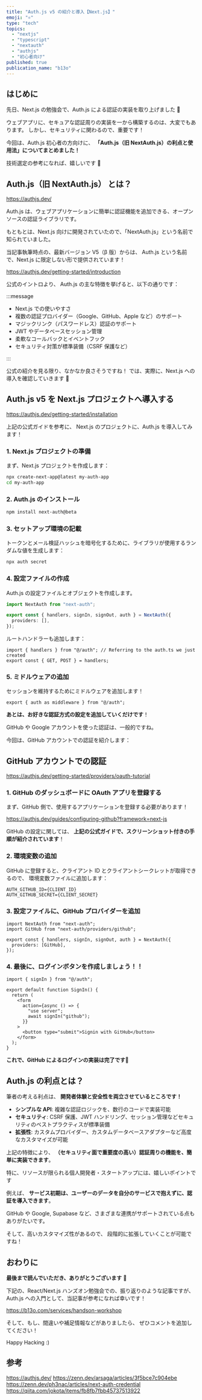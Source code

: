 ```yaml
---
title: "Auth.js v5 の紹介と導入【Next.js】"
emoji: "⚛️"
type: "tech"
topics:
  - "nextjs"
  - "typescript"
  - "nextauth"
  - "authjs"
  - "初心者向け"
published: true
publication_name: "b13o"
---
```


## はじめに

先日、Next.js の勉強会で、Auth.js による認証の実装を取り上げました 🔑

ウェブアプリに、セキュアな認証周りの実装を一から構築するのは、大変でもあります。
しかし、セキュリティに関わるので、重要です！

今回は、Auth.js 初心者の方向けに、
**「Auth.js（旧 NextAuth.js）の利点と使用法」についてまとめました！**

技術選定の参考になれば、嬉しいです 🙌

## Auth.js（旧 NextAuth.js） とは？

https://authjs.dev/

Auth.js は、ウェブアプリケーションに簡単に認証機能を追加できる、オープンソースの認証ライブラリです。

もともとは、Next.js 向けに開発されていたので、「NextAuth.js」という名前で知られていました。

当記事執筆時点の、最新バージョン V5（β 版）からは、
Auth.js という名前で、Next.js に限定しない形で提供されています！

https://authjs.dev/getting-started/introduction

公式のイントロより、
Auth.js の主な特徴を挙げると、以下の通りです：

:::message

- Next.js での使いやすさ
- 複数の認証プロバイダー（Google、GitHub、Apple など）のサポート
- マジックリンク（パスワードレス）認証のサポート
- JWT やデータベースセッション管理
- 柔軟なコールバックとイベントフック
- セキュリティ対策が標準装備（CSRF 保護など）

:::

公式の紹介を見る限り、なかなか良さそうですね！
では、実際に、Next.js への導入を確認していきます 👀

## Auth.js v5 を Next.js プロジェクトへ導入する

https://authjs.dev/getting-started/installation

上記の公式ガイドを参考に、
Next.js のプロジェクトに、Auth.js を導入してみます！

### 1. Next.js プロジェクトの準備

まず、Next.js プロジェクトを作成します：

```bash
npx create-next-app@latest my-auth-app
cd my-auth-app
```

### 2. Auth.js のインストール

```bash
npm install next-auth@beta
```

### 3. セットアップ環境の記載

トークンとメール検証ハッシュを暗号化するために、ライブラリが使用するランダムな値を生成します：

```bash
npx auth secret
```

### 4. 設定ファイルの作成

Auth.js の設定ファイルとオブジェクトを作成します。

```tsx:./auth.ts
import NextAuth from "next-auth";

export const { handlers, signIn, signOut, auth } = NextAuth({
  providers: [],
});
```

ルートハンドラーも追加します：

```tsx: ./app/api/auth/[...nextauth]/route.ts
import { handlers } from "@/auth"; // Referring to the auth.ts we just created
export const { GET, POST } = handlers;
```

### 5. ミドルウェアの追加

セッションを維持するためにミドルウェアを追加します！

```tsx: ./middleware.ts
export { auth as middleware } from "@/auth";
```

**あとは、お好きな認証方式の設定を追加していくだけです**！

GitHub や Google アカウントを使った認証は、一般的ですね。

今回は、GitHub アカウントでの認証を紹介します：

## GitHub アカウントでの認証

https://authjs.dev/getting-started/providers/oauth-tutorial

### 1. **GitHub のダッシュボードに OAuth アプリを登録する**

まず、GitHub 側で、使用するアプリケーションを登録する必要があります！

https://authjs.dev/guides/configuring-github?framework=next-js

GitHub の設定に関しては、
**上記の公式ガイドで、スクリーンショット付きの手順が紹介されています**！

### 2. 環境変数の追加

GitHub に登録すると、クライアント ID とクライアントシークレットが取得できるので、
環境変数ファイルに追加します：

```:.env.local
AUTH_GITHUB_ID={CLIENT_ID}
AUTH_GITHUB_SECRET={CLIENT_SECRET}
```

### 3. 設定ファイルに、GitHub プロバイダーを追加

```tsx: ./auth.ts
import NextAuth from "next-auth";
import GitHub from "next-auth/providers/github";

export const { handlers, signIn, signOut, auth } = NextAuth({
  providers: [GitHub],
});
```

### 4. 最後に、ログインボタンを作成しましょう！！

```tsx
import { signIn } from "@/auth";

export default function SignIn() {
  return (
    <form
      action={async () => {
        "use server";
        await signIn("github");
      }}
    >
      <button type="submit">Signin with GitHub</button>
    </form>
  );
}
```

**これで、GitHub によるログインの実装は完了です**🎉

## Auth.js の利点とは？

筆者の考える利点は、
**開発者体験と安全性を両立させているところです！**

- **シンプルな API**: 複雑な認証ロジックを、数行のコードで実装可能
- **セキュリティ**: CSRF 保護、JWT ハンドリング、セッション管理などセキュリティのベストプラクティスが標準装備
- **拡張性**: カスタムプロバイダー、カスタムデータベースアダプターなど高度なカスタマイズが可能

上記の特徴により、
**（セキュリティ面で重要度の高い）認証周りの機能を、簡単に実装できます**。

特に、リソースが限られる個人開発者・スタートアップには、嬉しいポイントです

例えば、
**サービス初期は、ユーザーのデータを自分のサービスで抱えずに、認証を導入できます**。

GitHub や Google, Supabase など、さまざまな連携がサポートされている点もありがたいです。

そして、高いカスタマイズ性があるので、
段階的に拡張していくことが可能ですね！

## おわりに

**最後まで読んでいただき、ありがとうございます** 🥳

下記の、React/Next.js ハンズオン勉強会での、振り返りのような記事ですが、
Auth.js への入門として、当記事が参考になれば幸いです！

https://b13o.com/services/handson-workshop

そして、もし、間違いや補足情報などがありましたら、
ぜひコメントを追加してください！

Happy Hacking :)

## 参考

https://authjs.dev/
https://zenn.dev/arsaga/articles/3f5bce7c904ebe
https://zenn.dev/ph3nac/articles/next-auth-credential
https://qiita.com/jokota/items/fb8fb7fbb45737513922
